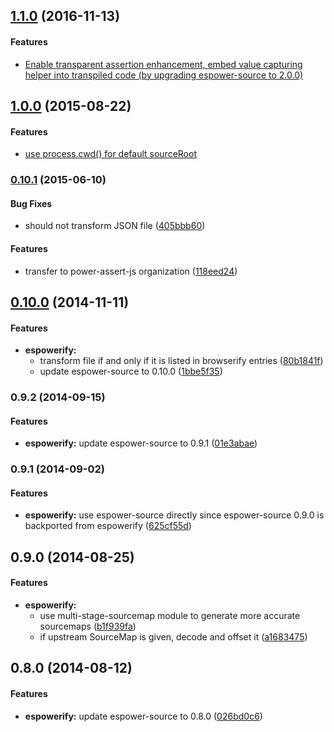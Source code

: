 ## [1.1.0](https://github.com/power-assert-js/espowerify/releases/tag/v1.1.0) (2016-11-13)


#### Features

* [Enable transparent assertion enhancement, embed value capturing helper into transpiled code (by upgrading espower-source to 2.0.0)](https://github.com/power-assert-js/espowerify/pull/9)


## [1.0.0](https://github.com/power-assert-js/espowerify/releases/tag/v1.0.0) (2015-08-22)


#### Features

* [use process.cwd() for default sourceRoot](https://github.com/power-assert-js/espowerify/pull/8)


### [0.10.1](https://github.com/power-assert-js/espowerify/releases/tag/v0.10.1) (2015-06-10)


#### Bug Fixes

* should not transform JSON file ([405bbb60](https://github.com/power-assert-js/espowerify/commit/405bbb6012744b91955363cd3785eae42772d949))


#### Features

* transfer to power-assert-js organization ([118eed24](https://github.com/power-assert-js/espowerify/commit/118eed242c9bc672494a47012a81ec390297fce4))


## [0.10.0](https://github.com/power-assert-js/espowerify/releases/tag/v0.10.0) (2014-11-11)


#### Features

* **espowerify:**
  * transform file if and only if it is listed in browserify entries ([80b1841f](https://github.com/power-assert-js/espowerify/commit/80b1841f02caf9ceac418aa3c69647f6ab8c4029))
  * update espower-source to 0.10.0 ([1bbe5f35](https://github.com/power-assert-js/espowerify/commit/1bbe5f355a57c75f2bd56c38232f0a7d8614060e))


### 0.9.2 (2014-09-15)


#### Features

* **espowerify:** update espower-source to 0.9.1 ([01e3abae](https://github.com/power-assert-js/espowerify/commit/01e3abae68ed3c4801de6d2198f276a9cd7390b3))


### 0.9.1 (2014-09-02)


#### Features

* **espowerify:** use espower-source directly since espower-source 0.9.0 is backported from espowerify ([625cf55d](https://github.com/power-assert-js/espowerify/commit/625cf55d5b73893f4babd00c07489590ef786be0))


## 0.9.0 (2014-08-25)


#### Features

* **espowerify:**
  * use multi-stage-sourcemap module to generate more accurate sourcemaps ([b1f939fa](https://github.com/power-assert-js/espowerify/commit/b1f939faa84be7f4fde82313b2257042b336d25c))
  * if upstream SourceMap is given, decode and offset it ([a1683475](https://github.com/power-assert-js/espowerify/commit/a1683475a588b0a5b0aee040f23dfb04ad902b11))


## 0.8.0 (2014-08-12)


#### Features

* **espowerify:** update espower-source to 0.8.0 ([026bd0c6](https://github.com/power-assert-js/espowerify/commit/026bd0c6e2d1200084051612dc262ab5509a5652))
